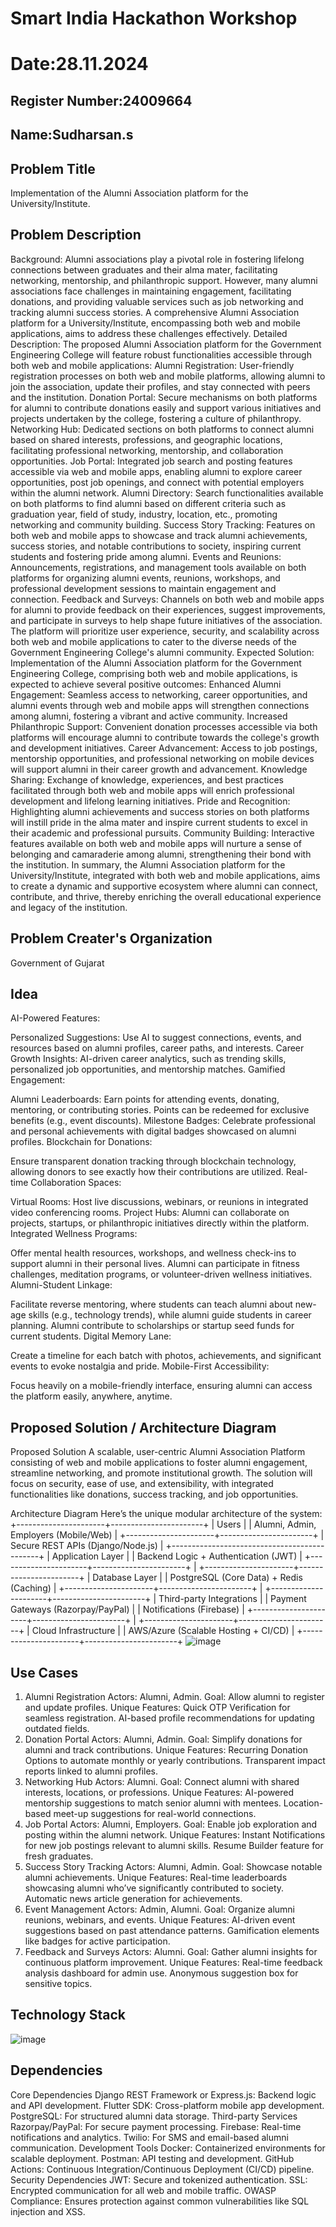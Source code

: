 # Smart India Hackathon Workshop
# Date:28.11.2024
## Register Number:24009664
## Name:Sudharsan.s
## Problem Title
Implementation of the Alumni Association platform for the University/Institute.
## Problem Description
Background: Alumni associations play a pivotal role in fostering lifelong connections between graduates and their alma mater, facilitating networking, mentorship, and philanthropic support. However, many alumni associations face challenges in maintaining engagement, facilitating donations, and providing valuable services such as job networking and tracking alumni success stories. A comprehensive Alumni Association platform for a University/Institute, encompassing both web and mobile applications, aims to address these challenges effectively. Detailed Description: The proposed Alumni Association platform for the Government Engineering College will feature robust functionalities accessible through both web and mobile applications: Alumni Registration: User-friendly registration processes on both web and mobile platforms, allowing alumni to join the association, update their profiles, and stay connected with peers and the institution. Donation Portal: Secure mechanisms on both platforms for alumni to contribute donations easily and support various initiatives and projects undertaken by the college, fostering a culture of philanthropy. Networking Hub: Dedicated sections on both platforms to connect alumni based on shared interests, professions, and geographic locations, facilitating professional networking, mentorship, and collaboration opportunities. Job Portal: Integrated job search and posting features accessible via web and mobile apps, enabling alumni to explore career opportunities, post job openings, and connect with potential employers within the alumni network. Alumni Directory: Search functionalities available on both platforms to find alumni based on different criteria such as graduation year, field of study, industry, location, etc., promoting networking and community building. Success Story Tracking: Features on both web and mobile apps to showcase and track alumni achievements, success stories, and notable contributions to society, inspiring current students and fostering pride among alumni. Events and Reunions: Announcements, registrations, and management tools available on both platforms for organizing alumni events, reunions, workshops, and professional development sessions to maintain engagement and connection. Feedback and Surveys: Channels on both web and mobile apps for alumni to provide feedback on their experiences, suggest improvements, and participate in surveys to help shape future initiatives of the association. The platform will prioritize user experience, security, and scalability across both web and mobile applications to cater to the diverse needs of the Government Engineering College's alumni community. Expected Solution: Implementation of the Alumni Association platform for the Government Engineering College, comprising both web and mobile applications, is expected to achieve several positive outcomes: Enhanced Alumni Engagement: Seamless access to networking, career opportunities, and alumni events through web and mobile apps will strengthen connections among alumni, fostering a vibrant and active community. Increased Philanthropic Support: Convenient donation processes accessible via both platforms will encourage alumni to contribute towards the college's growth and development initiatives. Career Advancement: Access to job postings, mentorship opportunities, and professional networking on mobile devices will support alumni in their career growth and advancement. Knowledge Sharing: Exchange of knowledge, experiences, and best practices facilitated through both web and mobile apps will enrich professional development and lifelong learning initiatives. Pride and Recognition: Highlighting alumni achievements and success stories on both platforms will instill pride in the alma mater and inspire current students to excel in their academic and professional pursuits. Community Building: Interactive features available on both web and mobile apps will nurture a sense of belonging and camaraderie among alumni, strengthening their bond with the institution. In summary, the Alumni Association platform for the University/Institute, integrated with both web and mobile applications, aims to create a dynamic and supportive ecosystem where alumni can connect, contribute, and thrive, thereby enriching the overall educational experience and legacy of the institution.
## Problem Creater's Organization
Government of Gujarat

## Idea
AI-Powered Features:

Personalized Suggestions: Use AI to suggest connections, events, and resources based on alumni profiles, career paths, and interests.
Career Growth Insights: AI-driven career analytics, such as trending skills, personalized job opportunities, and mentorship matches.
Gamified Engagement:

Alumni Leaderboards: Earn points for attending events, donating, mentoring, or contributing stories. Points can be redeemed for exclusive benefits (e.g., event discounts).
Milestone Badges: Celebrate professional and personal achievements with digital badges showcased on alumni profiles.
Blockchain for Donations:

Ensure transparent donation tracking through blockchain technology, allowing donors to see exactly how their contributions are utilized.
Real-time Collaboration Spaces:

Virtual Rooms: Host live discussions, webinars, or reunions in integrated video conferencing rooms.
Project Hubs: Alumni can collaborate on projects, startups, or philanthropic initiatives directly within the platform.
Integrated Wellness Programs:

Offer mental health resources, workshops, and wellness check-ins to support alumni in their personal lives.
Alumni can participate in fitness challenges, meditation programs, or volunteer-driven wellness initiatives.
Alumni-Student Linkage:

Facilitate reverse mentoring, where students can teach alumni about new-age skills (e.g., technology trends), while alumni guide students in career planning.
Alumni contribute to scholarships or startup seed funds for current students.
Digital Memory Lane:

Create a timeline for each batch with photos, achievements, and significant events to evoke nostalgia and pride.
Mobile-First Accessibility:

Focus heavily on a mobile-friendly interface, ensuring alumni can access the platform easily, anywhere, anytime.

## Proposed Solution / Architecture Diagram
Proposed Solution
A scalable, user-centric Alumni Association Platform consisting of web and mobile applications to foster alumni engagement, streamline networking, and promote institutional growth.
The solution will focus on security, ease of use, and extensibility, with integrated functionalities like donations, success tracking, and job opportunities.

Architecture Diagram
Here’s the unique modular architecture of the system:
       +----------------------+-----------------------+
       |                      Users                  |
       | Alumni, Admin, Employers (Mobile/Web)       |
       +----------------------+-----------------------+
                          | Secure REST APIs (Django/Node.js)
                          |
       +---------------------------------------------+
       |             Application Layer               |
       | Backend Logic + Authentication (JWT)        |
       +----------------------+-----------------------+
                          |
       +----------------------+-----------------------+
       |             Database Layer                  |
       | PostgreSQL (Core Data) + Redis (Caching)    |
       +----------------------+-----------------------+
                          |
       +----------------------+-----------------------+
       | Third-party Integrations                    |
       | Payment Gateways (Razorpay/PayPal)          |
       | Notifications (Firebase)                    |
       +----------------------+-----------------------+
                          |
       +----------------------+-----------------------+
       |             Cloud Infrastructure            |
       | AWS/Azure (Scalable Hosting + CI/CD)        |
       +----------------------+-----------------------+
![image](https://github.com/user-attachments/assets/b3d52229-2ab9-4d45-a613-3daba9c85036)

## Use Cases
1. Alumni Registration
Actors: Alumni, Admin.
Goal: Allow alumni to register and update profiles.
Unique Features:
Quick OTP Verification for seamless registration.
AI-based profile recommendations for updating outdated fields.
2. Donation Portal
Actors: Alumni, Admin.
Goal: Simplify donations for alumni and track contributions.
Unique Features:
Recurring Donation Options to automate monthly or yearly contributions.
Transparent impact reports linked to alumni profiles.
3. Networking Hub
Actors: Alumni.
Goal: Connect alumni with shared interests, locations, or professions.
Unique Features:
AI-powered mentorship suggestions to match senior alumni with mentees.
Location-based meet-up suggestions for real-world connections.
4. Job Portal
Actors: Alumni, Employers.
Goal: Enable job exploration and posting within the alumni network.
Unique Features:
Instant Notifications for new job postings relevant to alumni skills.
Resume Builder feature for fresh graduates.
5. Success Story Tracking
Actors: Alumni, Admin.
Goal: Showcase notable alumni achievements.
Unique Features:
Real-time leaderboards showcasing alumni who’ve significantly contributed to society.
Automatic news article generation for achievements.
6. Event Management
Actors: Admin, Alumni.
Goal: Organize alumni reunions, webinars, and events.
Unique Features:
AI-driven event suggestions based on past attendance patterns.
Gamification elements like badges for active participation.
7. Feedback and Surveys
Actors: Alumni.
Goal: Gather alumni insights for continuous platform improvement.
Unique Features:
Real-time feedback analysis dashboard for admin use.
Anonymous suggestion box for sensitive topics.

## Technology Stack
![image](https://github.com/user-attachments/assets/87dafcb5-3bbd-4a24-b3b4-08d131409a08)


## Dependencies
Core Dependencies
Django REST Framework or Express.js: Backend logic and API development.
Flutter SDK: Cross-platform mobile app development.
PostgreSQL: For structured alumni data storage.
Third-party Services
Razorpay/PayPal: For secure payment processing.
Firebase: Real-time notifications and analytics.
Twilio: For SMS and email-based alumni communication.
Development Tools
Docker: Containerized environments for scalable deployment.
Postman: API testing and development.
GitHub Actions: Continuous Integration/Continuous Deployment (CI/CD) pipeline.
Security Dependencies
JWT: Secure and tokenized authentication.
SSL: Encrypted communication for all web and mobile traffic.
OWASP Compliance: Ensures protection against common vulnerabilities like SQL injection and XSS.

